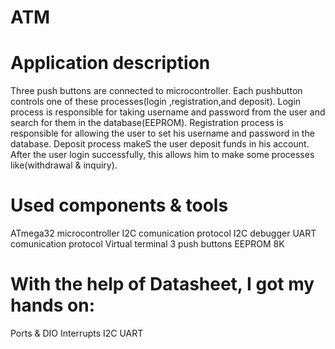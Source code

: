 # ATM
# Application description
 Three push buttons are connected to microcontroller.
 Each pushbutton controls one of these processes(login ,registration,and deposit).
 Login process is responsible for taking  username and password from the user and search for them in the database(EEPROM).
 Registration process is responsible for allowing the user to set his username and password in the database.
 Deposit process makeS the user deposit funds in his account.
 After the user login successfully, this allows him to make some processes like(withdrawal & inquiry). 

# Used components & tools
 ATmega32 microcontroller 
 I2C comunication protocol
 I2C debugger
 UART comunication protocol
 Virtual terminal
 3 push buttons
 EEPROM 8K
 
# With the help of Datasheet, I got my hands on:
 Ports & DIO
 Interrupts
 I2C
 UART



